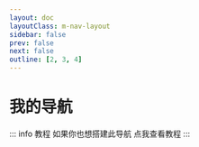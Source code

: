 ```yaml
---
layout: doc
layoutClass: m-nav-layout
sidebar: false
prev: false
next: false
outline: [2, 3, 4]
---
```


<style src="../.vitepress/theme/style/nav.scss"></style>

<script setup>
import { NAV_DATA } from '../.vitepress/theme/untils/data'
</script>


# 我的导航

::: info 教程
如果你也想搭建此导航 点我查看教程
:::

<MNavLinks v-for="{title, items} in NAV_DATA" :title="title" :items="items"/>
